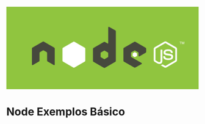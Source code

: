 ![image](https://github.com/programadornatal/node_exemplos/blob/master/images/nodejs_logo_green.jpg)

# Node Exemplos Básico
